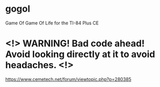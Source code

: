 # gogol
Game Of Game Of Life for the TI-84 Plus CE

# <!> WARNING! Bad code ahead! Avoid looking directly at it to avoid headaches. <!>

https://www.cemetech.net/forum/viewtopic.php?p=280385
